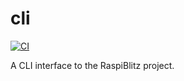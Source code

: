 # cli

[![CI](https://github.com//cli/workflows/CI/badge.svg)](https://github.com//cli/actions)

A CLI interface to the RaspiBlitz project.
